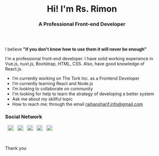 <h1  align="center">Hi! I'm Rs. Rimon</h1>

 <h3 align="center">A Professional  Front-end Developer</h3> <br/><br/>

 I believe **"if you don't know how to use them it will never be enough"** <br/>
 
I'm a professional front-end developer. I have solid working experience in Vue.js, nuxt.js, Bootstrap, HTML, CSS. Also, have good knowledge of React.js.

- I’m currently working on The Tork Inc. as a Frontend Developer
- I’m currently learning React and Node.js
- I’m looking to collaborate on community
- I'm looking for help to learn the strategy of developing a better system
- Ask me about my skillful topic
- How to reach me: through the email raihansharif.info@gmail.com


<p align="center">
 
###  Social Network

&nbsp;&nbsp;<a  href="https://dev.to/devrsrimon"  target="blank"><img  align="center"  src="https://cdn.jsdelivr.net/npm/simple-icons@3.0.1/icons/dev-dot-to.svg"  alt="@devrsrimon"  title="Dev.to"  height="20"  width="20"  /></a>&nbsp;&nbsp;
<a  href="https://stackoverflow.com/users/14229652/rs-rimon"  target="blank"><img  align="center"  src="https://cdn.jsdelivr.net/npm/simple-icons@3.0.1/icons/stackoverflow.svg"  title="Stack Overflow"  alt="devrsrimon"  height="20"  width="20"  /></a>&nbsp;&nbsp;
<a  href="https://www.facebook.com/rayhansharifrimon/"  target="blank"><img  align="center"  src="https://cdn.jsdelivr.net/npm/simple-icons@3.0.1/icons/facebook.svg"  title="Facebook"  alt="devrsrimon"  height="20"  width="20"  /></a>&nbsp;&nbsp;
<a  href="https://twitter.com/dev_rsrimon"  target="blank"><img  align="center"  src="https://cdn.jsdelivr.net/npm/simple-icons@3.0.1/icons/twitter.svg"  alt="Rs. Rimon"  title="twitter"  height="20"  width="20"  /></a>&nbsp;&nbsp;
<a  href="https://www.linkedin.com/in/raihan-sharif-rimon-rs/"  target="blank"><img  align="center"  src="https://cdn.jsdelivr.net/npm/simple-icons@3.0.1/icons/linkedin.svg"  alt="Rs. Rimon"  title="Hackerrank"  height="20"  width="20"  /></a>&nbsp;&nbsp;
</p>
<br/><br/>
Thank you
